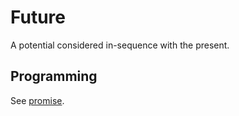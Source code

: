 # Future
A potential considered in-sequence with the present.

## Programming
See [promise](./promise.md).